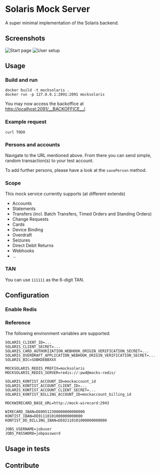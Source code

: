 # Solaris Mock Server

A super minimal implementation of the Solaris backend.

## Screenshots

![Start page](https://github.com/kontist/mock-solaris/blob/assets/start.png)
![User setup](https://github.com/kontist/mock-solaris/blob/assets/individual-user.png)

## Usage

### Build and run

```
docker build -t mocksolaris .
docker run -p 127.0.0.1:2091:2091 mocksolaris
```

You may now access the backoffice at [http://localhost:2091/\_\_BACKOFFICE\_\_/](http://localhost:2091/__BACKOFFICE__/).

### Example request

```
curl TODO
```

### Persons and accounts

Navigate to the URL mentioned above. From there you can send simple, random transaction(s) to your test account.

To add further persons, please have a look at the `savePerson` method.

### Scope
This mock service currently supports (at different extends)
* Accounts
* Statements
* Transfers (incl. Batch Transfers, Timed Orders and Standing Orders)
* Change Requests
* Cards
* Device Binding
* Overdraft
* Seizures
* Direct Debit Returns
* Webhooks
* ...

### TAN
You can use `111111` as the 6-digit TAN.

## Configuration
### Enable Redis

### Reference
The following environment variables are supported:
```
SOLARIS_CLIENT_ID=...
SOLARIS_CLIENT_SECRET=...
SOLARIS_CARD_AUTHORIZATION_WEBHOOK_ORIGIN_VERIFICATION_SECRET=...
SOLARIS_OVERDRAFT_APPLICATION_WEBHOOK_ORIGIN_VERIFICATION_SECRET=...
SOLARIS_BIC=SOBKDEBBXXX

MOCKSOLARIS_REDIS_PREFIX=mocksolaris
MOCKSOLARIS_REDIS_SERVER=redis://:pwd@mocks-redis/

SOLARIS_KONTIST_ACCOUNT_ID=mockaccount_id
SOLARIS_KONTIST_ACCOUNT_CLIENT_ID=...
SOLARIS_KONTIST_ACCOUNT_CLIENT_SECRET=...
SOLARIS_KONTIST_BILLING_ACCOUNT_ID=mockaccount_billing_id

MOCKWIRECARD_BASE_URL=http://mock-wirecard:2943

WIRECARD_IBAN=DE00512308000000000000
KONTIST_IBAN=DE01110101000000000000
KONTIST_DD_BILLING_IBAN=DE02110101000000000000

JOBS_USERNAME=jobuser
JOBS_PASSWORD=jobpassword
```

## Usage in tests


## Contribute